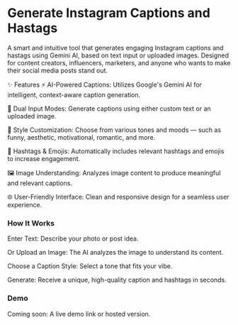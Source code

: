 <h1>Generate Instagram Captions and Hastags</h1>

A smart and intuitive tool that generates engaging Instagram captions and hastags using Gemini AI, based on text input or uploaded images. Designed for content creators, influencers, marketers, and anyone who wants to make their social media posts stand out.

✨ Features
⚡ AI-Powered Captions: Utilizes Google's Gemini AI for intelligent, context-aware caption generation.

🧠 Dual Input Modes: Generate captions using either custom text or an uploaded image.

🎯 Style Customization: Choose from various tones and moods — such as funny, aesthetic, motivational, romantic, and more.

🔗 Hashtags & Emojis: Automatically includes relevant hashtags and emojis to increase engagement.

🖼️ Image Understanding: Analyzes image content to produce meaningful and relevant captions.

🌐 User-Friendly Interface: Clean and responsive design for a seamless user experience.


  <h3>How It Works</h3>

Enter Text: Describe your photo or post idea.

Or Upload an Image: The AI analyzes the image to understand its content.

Choose a Caption Style: Select a tone that fits your vibe.

Generate: Receive a unique, high-quality caption  and hashtags in seconds.

<h3>Demo</h3>
Coming soon: A live demo link or hosted version.



